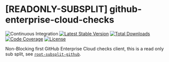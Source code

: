 # [READONLY-SUBSPLIT] github-enterprise-cloud-checks


![Continuous Integration](https://github.com/php-api-clients/github-enterprise-cloud-checks/workflows/Continuous%20Integration/badge.svg)
[![Latest Stable Version](https://poser.pugx.org/api-clients/github-enterprise-cloud-checks/v/stable.png)](https://packagist.org/packages/api-clients/github-enterprise-cloud-checks)
[![Total Downloads](https://poser.pugx.org/api-clients/github-enterprise-cloud-checks/downloads.png)](https://packagist.org/packages/api-clients/github-enterprise-cloud-checks)
[![Code Coverage](https://scrutinizer-ci.com/g/php-api-clients/github-enterprise-cloud-checks/badges/coverage.png?b==)](https://scrutinizer-ci.com/g/php-api-clients/github-enterprise-cloud-checks/?branch=)
[![License](https://poser.pugx.org/api-clients/github-enterprise-cloud-checks/license.png)](https://packagist.org/packages/api-clients/github-enterprise-cloud-checks)

Non-Blocking first GitHub Enterprise Cloud checks client, this is a read only sub split, see [`root-subsplit-github`](https://github.com/php-api-clients/root-subsplit-github).
